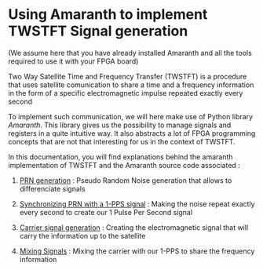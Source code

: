 # Using Amaranth to implement TWSTFT Signal generation

(We assume here that you have already installed Amaranth and all the tools required to use it with your FPGA board)

Two Way Satellite Time and Frequency Transfer (TWSTFT) is a procedure that uses satellite comunication to share a time and a frequency information in the form of a specific electromagnetic impulse repeated exactly every second

To implement such communication, we will here make use of Python library _Amaranth_. This library gives us the possibility to manage signals and registers in a quite intuitive way. It also abstracts a lot of FPGA programming concepts that are not that interesting for us in the context of TWSTFT. 

In this documentation, you will find explanations behind the amaranth implementation of TWSTFT and the Amaranth source code associated :

1. [PRN generation](PRN/1_PRN.md) :
Pseudo Random Noise generation that allows to differenciate signals

2. [Synchronizing PRN with a 1-PPS signal](1PPS/2_Sync_PRN_1PPS.md) :
Making the noise repeat exactly every second to create our 1 Pulse Per Second signal

3. [Carrier signal generation](Carrier/3_Clk_Generation.md) :
Creating the electromagnetic signal that will carry the information up to the satellite

4. [Mixing Signals](Mixer/4_Mixing_Signals.md) :
Mixing the carrier with our 1-PPS to share the frequency information